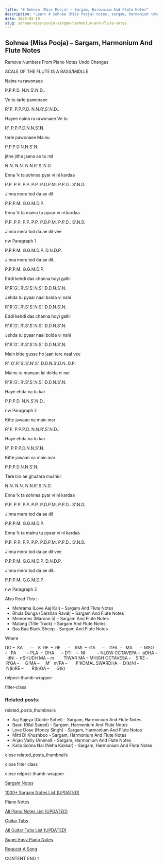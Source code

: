 ```yaml
---
title: "# Sohnea (Miss Pooja) – Sargam, Harmonium And Flute Notes"
description: "Learn # Sohnea (Miss Pooja) notes, sargam, harmonium notations and flute notes. Easy step-by-step tutorial for beginners."
date: 2025-05-19
slug: sohnea-miss-pooja-sargam-harmonium-and-flute-notes
---
```


## Sohnea (Miss Pooja) – Sargam, Harmonium And Flute Notes

Remove Numbers From Piano Notes
Undo Changes

SCALE OF THE FLUTE IS A BASS/MIDLLE

Naina ru rawonaee

P.P.P.D. N.N.S’.N.D..

Ve tu tarle pawonaee

R’.P. P.P.P.D. N.N.R’.S’.N.D..

Hayee naina ru rawonaee Ve tu

R’. P.P.P.D.N.N.S’.N.

tarle pawonaee Mainu

P.P.P.D.N.N.S’.N.

jithe jithe jaana ae tu mil

N.N. N.N. N.N.R’.S’.N.D.

Enna ‘k ta sohnea pyar vi ni kardaa

P.P. P.P. P.P. P.P. P.D.P.M. P.P.D.. S’.N.D.

Jinna mera tod da ae dil

P.P.P.M. G.G.M.D.P.

Enna ‘k ta mainu tu pyaar vi ni kardaa

P.P. P.P. P.P. P.P. P.D.P.M. P.P.D.. S’.N.D.

Jinna mera tod da ae dil vee

nw Paragraph 1

P.P.P.M. G.G.M.D.P. D.N.D.P.

Jinna mera tod da ae dil..

P.P.P.M. G.G.M.D.P.

Eddi kehdi das channa hoyi galtii

R’.R’.G’..R’.S’.S’.N.S’. D.D.N.S’.N.

Jehda tu pyaar naal bolda vi nahi

R’.R’.G’..R’.S’.S’.N.S’. D.D.N.S’.N.

Eddi kehdi das channa hoyi galtii

R’.R’.G’..R’.S’.S’.N.S’. D.D.N.S’.N.

Jehda tu pyaar naal bolda vi nahi

R’.R’.G’..R’.S’.S’.N.S’. D.D.N.S’.N.

Main kitte gusse ho jaan tere naal vee

R’. G’.R’.S’.S’.N’.S’. D.D.N.S’.D.N..D.P.

Mainu tu manaun lai dolda ni nai

R’.R’.G’..R’.S’.S’.N.S’. D.D.N.S’.N.

Haye ehda na tu kar

P.P.P.D. N.N.S’.N.D..

nw Paragraph 2

Kitte jawaan na main mar

R’.P. P.P.P.D. N.N.R’.S’.N.D..

Haye ehda na tu kar

R’. P.P.P.D.N.N.S’.N.

Kitte jawaan na main mar

P.P.P.D.N.N.S’.N.

Tere bin ae ghuzara mushkil

N.N. N.N. N.N.R’.S’.N.D.

Enna ‘k ta sohnea pyar vi ni kardaa

P.P. P.P. P.P. P.P. P.D.P.M. P.P.D.. S’.N.D.

Jinna mera tod da ae dil

P.P.P.M. G.G.M.D.P.

Enna ‘k ta mainu tu pyaar vi ni kardaa

P.P. P.P. P.P. P.P. P.D.P.M. P.P.D.. S’.N.D.

Jinna mera tod da ae dil vee

P.P.P.M. G.G.M.D.P. D.N.D.P.

Jinna mera tod da ae dil..

P.P.P.M. G.G.M.D.P.



nw Paragraph 3

Also Read This :-



* Mehrama (Love Aaj Kal) – Sargam And Flute Notes
* Bhula Dunga (Darshan Raval) – Sargam And Flute Notes
* Memories (Maroon 5) – Sargam And Flute Notes
* Malang (Title Track) – Sargam And Flute Notes
* Baa Baa Black Sheep – Sargam And Flute Notes

Where



DO –  SA       –    S  RE  –  RE      –    RMI  –  GA      –    GFA  –   MA      –  MSO  –   PA         – PLA  –  DHA      – DTI    –  NI          – NLOW OCTAVEPA –  pDHA –  dNI –  nSHUDH MA – m        TIWAR MA – MHIGH OCTAVESA –    S’RE –     R’GA –     G’MA –     M’   m’PA –       P’KOMAL SWARDHA –  D(k)NI –       N(k)RE –       R(k)GA –      G(k)



relpost-thumb-wrapper

filter-class

### Related posts:

related_posts_thumbnails

* Aaj Sajeya (Goldie Sohel) - Sargam, Harmonium And Flute Notes
* Baari (Bilal Saeed) - Sargam, Harmonium And Flute Notes
* Love Dose (Honey Singh) - Sargam, Harmonium And Flute Notes
* Mitti Di Khushboo - Sargam, Harmonium And Flute Notes
* Arjan Vailly (Animal) - Sargam, Harmonium And Flute Notes
* Kalla Sohna Nai (Neha Kakkar) - Sargam, Harmonium And Flute Notes

close related_posts_thumbnails

close filter class

close relpost-thumb-wrapper

[Sargam Notes](/sargam-notes.html)

[1000+ Sargam Notes List (UPDATED)](/all-songs-list-sargam-notes.html)

[Piano Notes](/piano-notes.html)

[All Piano Notes List (UPDATED)](/all-songs-list-piano-notes.html)

[Guitar Tabs](/guitar-tabs.html)

[All Guitar Tabs List (UPDATED)](/all-songs-list-guitar-tabs.html)

[Super Easy Piano Notes](https://studywall.in/)

[Request A Song](/request-a-song.html)

CONTENT END 1

